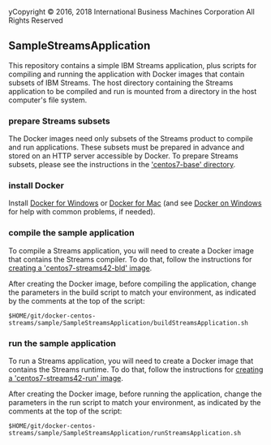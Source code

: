 yCopyright &copy; 2016, 2018  International Business Machines Corporation
All Rights Reserved

## SampleStreamsApplication

This repository contains a simple IBM Streams application, plus scripts for compiling and running the application with Docker images that contain subsets of IBM Streams. The host directory containing the Streams application to be compiled and run is mounted from a directory in the host computer's file system.


### prepare Streams subsets

The Docker images need only subsets of the Streams product to compile and run applications. These subsets must be prepared in advance and stored on an HTTP server accessible by Docker. To prepare Streams subsets, please see the instructions in the ['centos7-base' directory](../../centos7-base).


### install Docker

Install [Docker for Windows](https://docs.docker.com/windows/) or [Docker for Mac](https://docs.docker.com/mac/) (and see [Docker on Windows](https://developer.ibm.com/bluemix/2015/04/16/installing-docker-windows-fixes-common-problems/) for help with common problems, if needed).


### compile the sample application

To compile a Streams application, you will need to create a Docker image that contains the Streams compiler. To do that, follow the instructions for [creating a 'centos7-streams42-bld' image](../../centos7-streams42-bld).

After creating the Docker image, before compiling the application, change the parameters in the build script to match your environment, as indicated by the comments at the top of the script:

    $HOME/git/docker-centos-streams/sample/SampleStreamsApplication/buildStreamsApplication.sh


### run the sample application

To run a Streams application, you will need to create a Docker image that contains the Streams runtime. To do that, follow the instructions for [creating a 'centos7-streams42-run' image](../../centos7-streams42-run).

After creating the Docker image, before running the application, change the parameters in the run script to match your environment, as indicated by the comments at the top of the script:

    $HOME/git/docker-centos-streams/sample/SampleStreamsApplication/runStreamsApplication.sh


